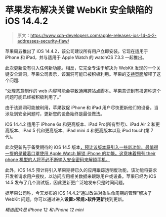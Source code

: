 # 苹果发布解决关键 WebKit 安全缺陷的 iOS 14.4.2

> 原文：<https://www.xda-developers.com/apple-releases-ios-14-4-2-addresses-security-flaw/>

苹果周五推出了 iOS 14.4.2，该公司建议所有用户立即安装。它现在适用于 iPhone 和 iPad，并与适用于 Apple Watch 的 watchOS 7.3.3 一起推出。

此次更新没有引入任何新功能。相反，它完全专注于解决为 WebKit 发现的一个关键安全漏洞，苹果公司表示，该漏洞可能已被积极利用。苹果的[支持页面](https://support.apple.com/en-us/HT212256)解释了这个问题:

“处理恶意制作的 web 内容可能会导致通用跨站点脚本。苹果意识到有报道称这个问题可能已经被积极利用了。”

由于该漏洞可能被利用，苹果敦促 iPhone 和 iPad 用户尽快更新他们的设备。当涉及到安全问题时，更新您的设备始终是最佳做法。

iOS 14.4.2 适用于 iPhone 6s 和更高版本、iPad Pro(所有型号)、iPad Air 2 和更高版本、iPad 5 代和更高版本、iPad mini 4 和更高版本以及 iPod touch(第 7 代)。

此次更新先于备受期待的 iOS 14.5 版本[，预计该版本将引入一些新功能。最值得一提的是戴着口罩使用 Apple Watch 解锁 iPhone 的功能。这意味着拥有 their phone 机型的人将不必不断输入安全密码来解锁手机。](https://www.xda-developers.com/ios-14-5-ipados-beta-support-unlocking-apple-watch-controller-support-sony-dualsense-xbox-more/)

此外，iOS 14.5 预计将引入苹果期待已久的应用跟踪透明度功能，该功能将要求开发者请求用户授权，以访问应用相关数据来跟踪用户或设备。苹果已经为 iOS 14.5 发布了几个测试版，因此更新更广泛地发布只是时间问题。

据苹果公司称，今天发布的 iOS 14.4.2“通过改进对象生命周期的管理”解决了 WebKit 问题。你可以通过进入**设置>常规>软件更新**找到更新。

*精选图片是 iPhone 12 和 iPhone 12 mini*